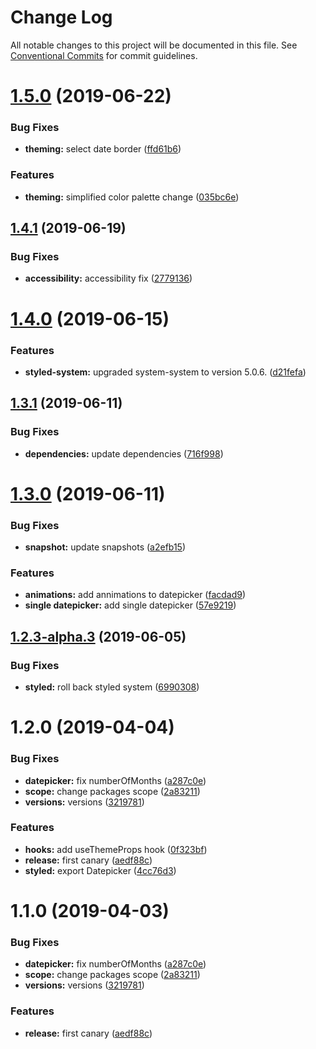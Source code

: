 # Change Log

All notable changes to this project will be documented in this file.
See [Conventional Commits](https://conventionalcommits.org) for commit guidelines.

# [1.5.0](https://github.com/tresko/react-datepicker/compare/v1.4.1...v1.5.0) (2019-06-22)


### Bug Fixes

* **theming:** select date border ([ffd61b6](https://github.com/tresko/react-datepicker/commit/ffd61b6))


### Features

* **theming:** simplified color palette change ([035bc6e](https://github.com/tresko/react-datepicker/commit/035bc6e))





## [1.4.1](https://github.com/tresko/react-datepicker/compare/v1.4.0...v1.4.1) (2019-06-19)


### Bug Fixes

* **accessibility:** accessibility fix ([2779136](https://github.com/tresko/react-datepicker/commit/2779136))





# [1.4.0](https://github.com/tresko/react-datepicker/compare/v1.3.1...v1.4.0) (2019-06-15)


### Features

* **styled-system:** upgraded system-system to version 5.0.6. ([d21fefa](https://github.com/tresko/react-datepicker/commit/d21fefa))





## [1.3.1](https://github.com/tresko/react-datepicker/compare/v1.3.0...v1.3.1) (2019-06-11)


### Bug Fixes

* **dependencies:** update dependencies ([716f998](https://github.com/tresko/react-datepicker/commit/716f998))





# [1.3.0](https://github.com/tresko/react-datepicker/compare/v1.2.3-alpha.3...v1.3.0) (2019-06-11)


### Bug Fixes

* **snapshot:** update snapshots ([a2efb15](https://github.com/tresko/react-datepicker/commit/a2efb15))


### Features

* **animations:** add annimations to datepicker ([facdad9](https://github.com/tresko/react-datepicker/commit/facdad9))
* **single datepicker:** add single datepicker ([57e9219](https://github.com/tresko/react-datepicker/commit/57e9219))





## [1.2.3-alpha.3](https://github.com/tresko/react-datepicker/compare/v1.2.3-alpha.2...v1.2.3-alpha.3) (2019-06-05)


### Bug Fixes

* **styled:** roll back styled system ([6990308](https://github.com/tresko/react-datepicker/commit/6990308))





# 1.2.0 (2019-04-04)


### Bug Fixes

* **datepicker:** fix numberOfMonths ([a287c0e](https://github.com/tresko/react-datepicker/commit/a287c0e))
* **scope:** change packages scope ([2a83211](https://github.com/tresko/react-datepicker/commit/2a83211))
* **versions:** versions ([3219781](https://github.com/tresko/react-datepicker/commit/3219781))


### Features

* **hooks:** add useThemeProps hook ([0f323bf](https://github.com/tresko/react-datepicker/commit/0f323bf))
* **release:** first canary ([aedf88c](https://github.com/tresko/react-datepicker/commit/aedf88c))
* **styled:** export Datepicker ([4cc76d3](https://github.com/tresko/react-datepicker/commit/4cc76d3))





# 1.1.0 (2019-04-03)


### Bug Fixes

* **datepicker:** fix numberOfMonths ([a287c0e](https://github.com/tresko/react-datepicker/commit/a287c0e))
* **scope:** change packages scope ([2a83211](https://github.com/tresko/react-datepicker/commit/2a83211))
* **versions:** versions ([3219781](https://github.com/tresko/react-datepicker/commit/3219781))


### Features

* **release:** first canary ([aedf88c](https://github.com/tresko/react-datepicker/commit/aedf88c))

